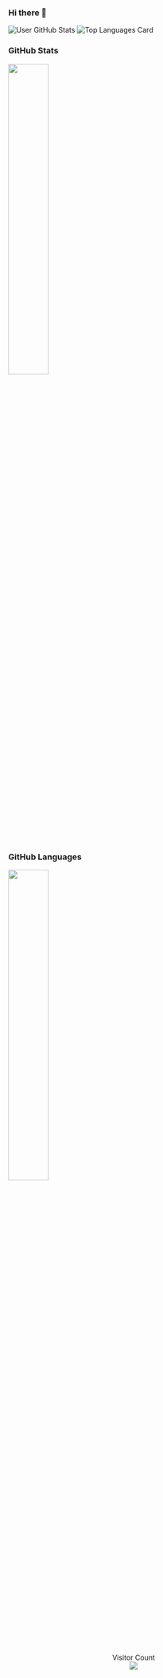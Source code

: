 ### Hi there 👋




![User GitHub Stats](https://github-readme-stats.vercel.app/api?username=ctrl-alt-caleb&show_icons=true&theme=radical) 
![Top Languages Card](https://github-readme-stats.vercel.app/api/top-langs/?username=ctrl-alt-caleb&theme=radical&layout=compact)




### GitHub Stats
<div><img style="height: auto; width: 40%;" class="img" src="https://github-readme-stats.vercel.app/api?username=ctrl-alt-caleb&theme=radical&show_icons=true&include_all_commits=true&hide_border=true" /></div>

### GitHub Languages
<div><img style="height: auto; width: 40%;" class="img" src="https://github-readme-stats.vercel.app/api/top-langs/?username=ctrl-alt-caleb&theme=radical&langs_count=8&layout=compact&hide_border=true" /></div>

<p align="center"> 
  Visitor Count<br>
  <img src="https://profile-counter.glitch.me/ctrl-alt-caleb/count.svg" />
</p>


